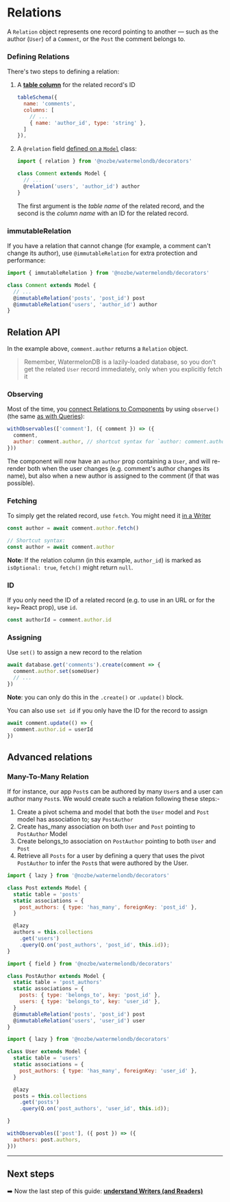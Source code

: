 # Relations

A `Relation` object represents one record pointing to another — such as the author (`User`) of a `Comment`, or the `Post` the comment belongs to.

### Defining Relations

There's two steps to defining a relation:

1. A [**table column**](./Schema.md) for the related record's ID

   ```js
   tableSchema({
     name: 'comments',
     columns: [
       // ...
       { name: 'author_id', type: 'string' },
     ]
   }),
   ```
2. A `@relation` field [defined on a `Model`](./Model.md) class:

   ```js
   import { relation } from '@nozbe/watermelondb/decorators'

   class Comment extends Model {
     // ...
     @relation('users', 'author_id') author
   }
   ```

   The first argument is the _table name_ of the related record, and the second is the _column name_ with an ID for the related record.

### immutableRelation

If you have a relation that cannot change (for example, a comment can't change its author), use `@immutableRelation` for extra protection and performance:

```js
import { immutableRelation } from '@nozbe/watermelondb/decorators'

class Comment extends Model {
  // ...
  @immutableRelation('posts', 'post_id') post
  @immutableRelation('users', 'author_id') author
}
```

## Relation API

In the example above, `comment.author` returns a `Relation` object.

> Remember, WatermelonDB is a lazily-loaded database, so you don't get the related `User` record immediately, only when you explicitly fetch it

### Observing

Most of the time, you [connect Relations to Components](./Components.md) by using `observe()` (the same [as with Queries](./Query.md)):

```js
withObservables(['comment'], ({ comment }) => ({
  comment,
  author: comment.author, // shortcut syntax for `author: comment.author.observe()`
}))
```

The component will now have an `author` prop containing a `User`, and will re-render both when the user changes (e.g. comment's author changes its name), but also when a new author is assigned to the comment (if that was possible).

### Fetching

To simply get the related record, use `fetch`. You might need it [in a Writer](./Writers.md)

```js
const author = await comment.author.fetch()

// Shortcut syntax:
const author = await comment.author
```

**Note**: If the relation column (in this example, `author_id`) is marked as `isOptional: true`, `fetch()` might return `null`.

### ID

If you only need the ID of a related record (e.g. to use in an URL or for the `key=` React prop), use `id`.

```js
const authorId = comment.author.id
```

### Assigning

Use `set()` to assign a new record to the relation

```js
await database.get('comments').create(comment => {
  comment.author.set(someUser)
  // ...
})
```

**Note**: you can only do this in the `.create()` or `.update()` block.

You can also use `set id` if you only have the ID for the record to assign

```js
await comment.update(() => {
  comment.author.id = userId
})
```

## Advanced relations

### Many-To-Many Relation

If for instance, our app `Post`s can be authored by many `User`s and a user can author many `Post`s. We would create such a relation following these steps:-

1. Create a pivot schema and model that both the `User` model and `Post` model has association to; say `PostAuthor`
2. Create has_many association on both `User` and `Post` pointing to `PostAuthor` Model
3. Create belongs_to association on `PostAuthor` pointing to both `User` and `Post`
4. Retrieve all `Posts` for a user by defining a query that uses the pivot `PostAuthor` to infer the `Post`s that were authored by the User.

```js
import { lazy } from '@nozbe/watermelondb/decorators'

class Post extends Model {
  static table = 'posts'
  static associations = {
    post_authors: { type: 'has_many', foreignKey: 'post_id' },
  }

  @lazy
  authors = this.collections
    .get('users')
    .query(Q.on('post_authors', 'post_id', this.id));
}
```

```js
import { field } from '@nozbe/watermelondb/decorators'

class PostAuthor extends Model {
  static table = 'post_authors'
  static associations = {
    posts: { type: 'belongs_to', key: 'post_id' },
    users: { type: 'belongs_to', key: 'user_id' },
  }
  @immutableRelation('posts', 'post_id') post
  @immutableRelation('users', 'user_id') user
}

```

```js
import { lazy } from '@nozbe/watermelondb/decorators'

class User extends Model {
  static table = 'users'
  static associations = {
    post_authors: { type: 'has_many', foreignKey: 'user_id' },
  }

  @lazy
  posts = this.collections
    .get('posts')
    .query(Q.on('post_authors', 'user_id', this.id));

}
```

```js
withObservables(['post'], ({ post }) => ({
  authors: post.authors,
}))
```

* * *

## Next steps

➡️ Now the last step of this guide: [**understand Writers (and Readers)**](./Writers.md)
